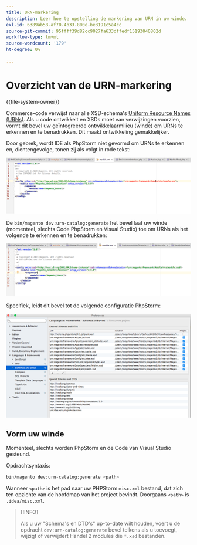 ```yaml
---
title: URN-markering
description: Leer hoe te opstelling de markering van URN in uw winde.
exl-id: 6389ab58-af70-4b33-800e-be3191c5a4cc
source-git-commit: 95ffff39d82cc9027fa633dffedf15193040802d
workflow-type: tm+mt
source-wordcount: '179'
ht-degree: 0%

---
```


# Overzicht van de URN-markering

{{file-system-owner}}

Commerce-code verwijst naar alle XSD-schema&#39;s [Uniform Resource Names (URNs)](https://www.ietf.org/rfc/rfc2141.txt). Als u code ontwikkelt en XSDs moet van verwijzingen voorzien, vormt dit bevel uw geïntegreerde ontwikkelaarmilieu (winde) om URNs te erkennen en te benadrukken. Dit maakt ontwikkeling gemakkelijker.

Door gebrek, wordt IDE als PhpStorm niet gevormd om URNs te erkennen en, dientengevolge, tonen zij als volgt in rode tekst:

![PhpStorm is niet geconfigureerd om URN te herkennen](../../assets/configuration/urn-before.png)

De `bin/magento dev:urn-catalog:generate` het bevel laat uw winde (momenteel, slechts Code PhpStorm en Visual Studio) toe om URNs als het volgende te erkennen en te benadrukken:

![IDE inschakelen om URN te herkennen](../../assets/configuration/urn-after.png)

Specifiek, leidt dit bevel tot de volgende configuratie PhpStorm:

![PHPStorm-configuratievoorbeeld](../../assets/configuration/urn-settings.png)

## Vorm uw winde

Momenteel, slechts worden PhpStorm en de Code van Visual Studio gesteund.

Opdrachtsyntaxis:

```bash
bin/magento dev:urn-catalog:generate <path>
```

Wanneer `<path>` is het pad naar uw PHPStorm `misc.xml` bestand, dat zich ten opzichte van de hoofdmap van het project bevindt. Doorgaans `<path>` is `.idea/misc.xml`.

>[!INFO]
>
>Als u uw &quot;Schema&#39;s en DTD&#39;s&quot; up-to-date wilt houden, voert u de opdracht `dev:urn-catalog:generate` bevel telkens als u toevoegt, wijzigt of verwijdert Handel 2 modules die `*.xsd` bestanden.
